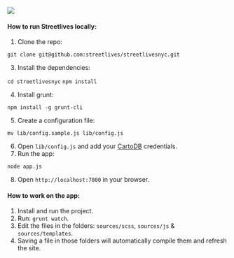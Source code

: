 ![](https://travis-ci.org/streetlives/streetlivesnyc.svg?branch=master)

#### How to run Streetlives locally:

1. Clone the repo:

`git clone git@github.com:streetlives/streetlivesnyc.git`

3. Install the dependencies:

`cd streetlivesnyc`
`npm install`

4. Install grunt:

`npm install -g grunt-cli`

5. Create a configuration file:

`mv lib/config.sample.js lib/config.js`

6. Open `lib/config.js` and add your [CartoDB](http://cartodb.com) credentials.
7. Run the app:

`node app.js`

8. Open `http://localhost:7000` in your browser.

#### How to work on the app:

1. Install and run the project.
2. Run: `grunt watch`.
3. Edit the files in the folders: `sources/scss`, `sources/js` & `sources/templates`.
4. Saving a file in those folders will automatically compile them and refresh the site.
